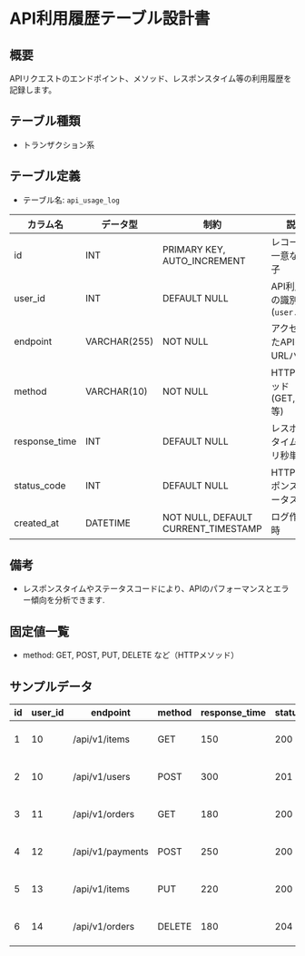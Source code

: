# API利用履歴テーブル設計書

## 概要
APIリクエストのエンドポイント、メソッド、レスポンスタイム等の利用履歴を記録します。

## テーブル種類
- トランザクション系

## テーブル定義
- テーブル名: `api_usage_log`

| カラム名      | データ型      | 制約                              | 説明                                        |
|---------------|---------------|-----------------------------------|---------------------------------------------|
| id            | INT           | PRIMARY KEY, AUTO_INCREMENT       | レコードの一意な識別子                       |
| user_id       | INT           | DEFAULT NULL                      | API利用者の識別子 (`user.id`)                |
| endpoint      | VARCHAR(255)  | NOT NULL                          | アクセスしたAPIのURLパス                     |
| method        | VARCHAR(10)   | NOT NULL                          | HTTPメソッド (GET,POST等)                    |
| response_time | INT           | DEFAULT NULL                      | レスポンスタイム（ミリ秒単位）                |
| status_code   | INT           | DEFAULT NULL                      | HTTPレスポンスステータス                     |
| created_at    | DATETIME      | NOT NULL, DEFAULT CURRENT_TIMESTAMP | ログ作成日時                               |

## 備考
- レスポンスタイムやステータスコードにより、APIのパフォーマンスとエラー傾向を分析できます.

## 固定値一覧
- method: GET, POST, PUT, DELETE など（HTTPメソッド）

## サンプルデータ

| id | user_id | endpoint         | method | response_time | status_code | created_at           |
|----|---------|------------------|--------|---------------|-------------|----------------------|
| 1  | 10      | /api/v1/items    | GET    | 150           | 200         | 2023-10-01 00:00:00  |
| 2  | 10      | /api/v1/users    | POST   | 300           | 201         | 2023-11-05 00:00:00  |
| 3  | 11      | /api/v1/orders   | GET    | 180           | 200         | 2023-12-01 00:00:00  |
| 4  | 12      | /api/v1/payments | POST   | 250           | 200         | 2023-12-15 00:00:00  |
| 5  | 13      | /api/v1/items    | PUT    | 220           | 200         | 2023-12-20 00:00:00  |
| 6  | 14      | /api/v1/orders   | DELETE | 180           | 204         | 2023-12-25 00:00:00  |
